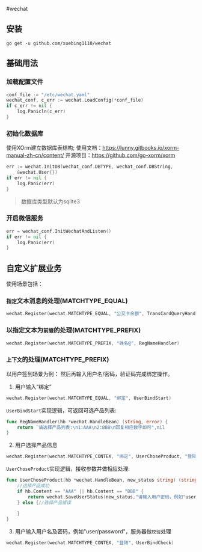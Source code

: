 #wechat

## 安装
```shell
go get -u github.com/xuebing1110/wechat
```

## 基础用法
### 加载配置文件
```go
conf_file := "/etc/wechat.yaml"
wechat_conf, c_err := wechat.LoadConfig(*conf_file)
if c_err != nil {
    log.Panicln(c_err)
}
```

### 初始化数据库
使用XOrm建立数据库表结构;
使用文档：https://lunny.gitbooks.io/xorm-manual-zh-cn/content/
开源项目：https://github.com/go-xorm/xorm

```go
err := wechat.InitDB(wechat_conf.DBTYPE, wechat_conf.DBString,
    &wechat.User{})
if err != nil {
    log.Panic(err)
}
```

> 数据库类型默认为sqlite3

### 开启微信服务
```go
err = wechat_conf.InitWechatAndListen()
if err != nil {
    log.Panic(err)
}
```

## 自定义扩展业务
使用场景包括：
### `指定`文本消息的处理(MATCHTYPE_EQUAL)
```go
wechat.Register(wechat.MATCHTYPE_EQUAL, "公交卡余额", TransCardQueryHandler)
```

### 以指定文本为`前缀`的处理(MATCHTYPE_PREFIX)
```go
wechat.Register(wechat.MATCHTYPE_PREFIX, "姓名@", RegNameHandler)
```

### `上下文`的处理(MATCHTYPE_PREFIX)
以用户签到场景为例：
然后再输入用户名/密码，验证码完成绑定操作。
1. 用户输入“绑定”
```go
wechat.Register(wechat.MATCHTYPE_EQUAL, "绑定", UserBindStart)
```
`UserBindStart`实现逻辑，可返回可选产品列表:
```go
func RegNameHandler(hb *wechat.HandleBean) (string, error) {
    return `请选择产品列表:\n1:AAA\n2:BBB\n回复相应数字即可",nil
}
```

2. 用户选择产品信息
```go
wechat.Register(wechat.MATCHTYPE_CONTEX, "绑定", UserChoseProduct, "登陆")
```
`UserChoseProduct`实现逻辑，接收参数并做相应处理:
```go
func UserChoseProduct(hb *wechat.HandleBean, new_status string) (string, error) {
    //选择产品成功
    if hb.Content == "AAA" || hb.Content == "BBB" {
        return wechat.SaveUserStatus(new_status,"请输入用户密码，例如"user/password"")
    } else {//选择产品错误
        
    }
}
```

3. 用户输入用户名及密码，例如"user/password"，服务器做`校验`处理
```go
wechat.Register(wechat.MATCHTYPE_CONTEX, "登陆", UserBindCheck)
```